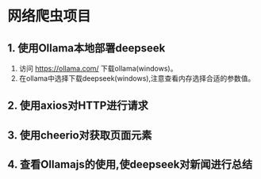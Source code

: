# 网络爬虫项目
## 1. 使用Ollama本地部署deepseek
1. 访问 https://ollama.com/ 下载ollama(windows)。
2. 在ollama中选择下载deepseek(windows),注意查看内存选择合适的参数值。
## 2. 使用axios对HTTP进行请求
## 3. 使用cheerio对获取页面元素
## 4. 查看Ollamajs的使用,使deepseek对新闻进行总结